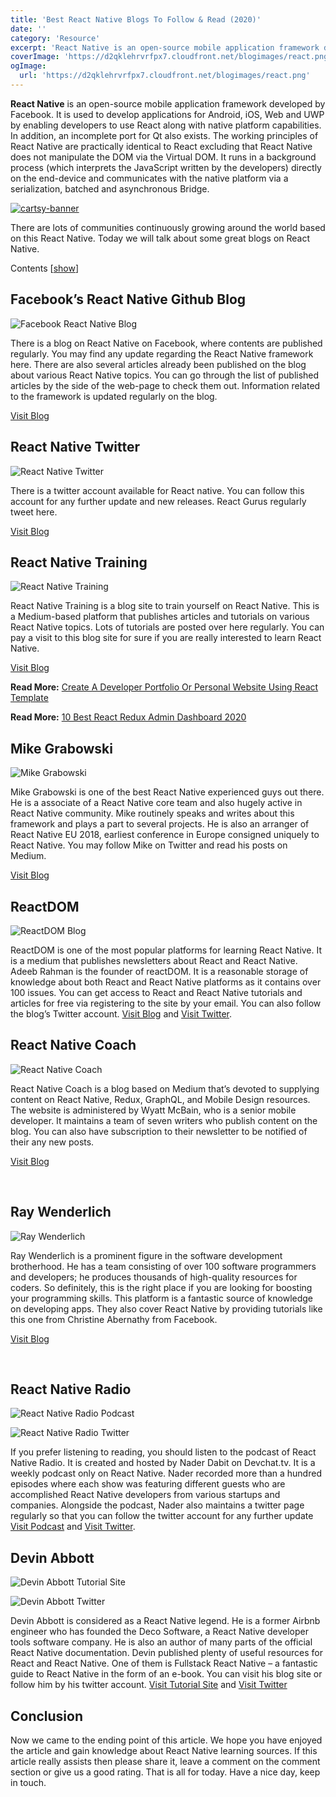 ```yaml
---
title: 'Best React Native Blogs To Follow & Read (2020)'
date: ''
category: 'Resource'
excerpt: 'React Native is an open-source mobile application framework developed by Facebook.  It is used to develop applications for Android, iOS, Web and UWP by  enabling developers to use React along with native platform  capabilities.'
coverImage: 'https://d2qklehrvrfpx7.cloudfront.net/blogimages/react.png'
ogImage:
  url: 'https://d2qklehrvrfpx7.cloudfront.net/blogimages/react.png'
---
```


**React Native** is an open-source mobile application framework developed by Facebook. It is used to develop applications for Android, iOS, Web and UWP by enabling developers to use React along with native platform capabilities. In addition, an incomplete port for Qt also exists. The working principles of React Native are practically identical to React excluding that React Native does not manipulate the DOM via the Virtual DOM. It runs in a background process (which interprets the JavaScript written by the developers) directly on the end-device and communicates with the native platform via a serialization, batched and asynchronous Bridge.

[![cartsy-banner](https://d2qklehrvrfpx7.cloudfront.net/blogimages/cartsy-banner.jpg)](https://bit.ly/cartsyTheme)

There are lots of communities continuously growing around the world based on this React Native. Today we will talk about some great blogs on React Native.

Contents [[show](https://redq.io/blog/best-react-native-blogs/?fbclid=IwAR00DnEt3Ga31ZeOX9cvrO3RRIRXNCcpBdSF6G2OLonUyvREXXsMG52myXs#)]

## Facebook’s React Native Github Blog

![Facebook React Native Blog](https://d2qklehrvrfpx7.cloudfront.net/blogimages/react1.png)

There is a blog on React Native on Facebook, where contents are published regularly. You may find any update regarding the React Native framework here. There are also several articles already been published on the blog about various React Native topics. You can go through the list of published articles by the side of the web-page to check them out. Information related to the framework is updated regularly on the blog.

<a href="https://reactnative.dev/blog" class="btn">Visit Blog</a>

## React Native Twitter

![React Native Twitter](https://d2qklehrvrfpx7.cloudfront.net/blogimages/react2.png)

There is a twitter account available for React native. You can follow this account for any further update and new releases. React Gurus regularly tweet here.

<a href="https://twitter.com/reactnative" class="btn">Visit Blog</a>

## React Native Training

![React Native Training](https://d2qklehrvrfpx7.cloudfront.net/blogimages/react3.png)

React Native Training is a blog site to train yourself on React Native. This is a Medium-based platform that publishes articles and tutorials on various React Native topics. Lots of tutorials are posted over here regularly. You can pay a visit to this blog site for sure if you are really interested to learn React Native.

<a href="https://medium.com/react-native-training" class="btn">Visit Blog</a>

**Read More:** [Create A Developer Portfolio Or Personal Website Using React Template](https://redq.io/blog/portfolio-personal-website-react-template/)

**Read More:** [10 Best React Redux Admin Dashboard 2020](https://redq.io/blog/react-redux-admin-dashboard/)

## Mike Grabowski

![Mike Grabowski](https://d2qklehrvrfpx7.cloudfront.net/blogimages/react4.png)

Mike Grabowski is one of the best React Native experienced guys out there. He is a associate of a React Native core team and also hugely active in React Native community. Mike routinely speaks and writes about this framework and plays a part to several projects. He is also an arranger of React Native EU 2018, earliest conference in Europe consigned uniquely to React Native. You may follow Mike on Twitter and read his posts on Medium.

<a href="https://twitter.com/grabbou" class="btn">Visit Blog</a>

## **ReactDOM**

![ReactDOM Blog](https://d2qklehrvrfpx7.cloudfront.net/blogimages/react5.png)

ReactDOM is one of the most popular platforms for learning React Native. It is a medium that publishes newsletters about React and React Native. Adeeb Rahman is the founder of reactDOM. It is a reasonable storage of knowledge about both React and React Native platforms as it contains over 100 issues. You can get access to React and React Native tutorials and articles for free via registering to the site by your email. You can also follow the blog’s Twitter account. <a href="https://reactdom.com/">Visit Blog</a> and <a href="https://twitter.com/ReactDOM">Visit Twitter</a>.

## React Native Coach

![React Native Coach](https://d2qklehrvrfpx7.cloudfront.net/blogimages/react6.png)

React Native Coach is a blog based on Medium that’s devoted to supplying content on React Native, Redux, GraphQL, and Mobile Design resources. The website is administered by Wyatt McBain, who is a senior mobile developer. It maintains a team of seven writers who publish content on the blog. You can also have subscription to their newsletter to be notified of their any new posts.

<a href="https://blog.reactnativecoach.com/" class="btn">Visit Blog</a>

​

## Ray Wenderlich

![Ray Wenderlich](https://d2qklehrvrfpx7.cloudfront.net/blogimages/react7.png)

Ray Wenderlich is a prominent figure in the software development brotherhood. He has a team consisting of over 100 software programmers and developers; he produces thousands of high-quality resources for coders. So definitely, this is the right place if you are looking for boosting your programming skills. This platform is a fantastic source of knowledge on developing apps. They also cover React Native by providing tutorials like this one from Christine Abernathy from Facebook.

<a href="https://www.raywenderlich.com/" class="btn">Visit Blog</a>

​

## React Native Radio

![React Native Radio Podcast](https://d2qklehrvrfpx7.cloudfront.net/blogimages/react8.png)

![React Native Radio Twitter](https://d2qklehrvrfpx7.cloudfront.net/blogimages/react9.png)

If you prefer listening to reading, you should listen to the podcast of React Native Radio. It is created and hosted by Nader Dabit on Devchat.tv. It is a weekly podcast only on React Native. Nader recorded more than a hundred episodes where each show was featuring different guests who are accomplished React Native developers from various startups and companies. Alongside the podcast, Nader also maintains a twitter page regularly so that you can follow the twitter account for any further update <a href="https://devchat.tv/react-native-radio/">Visit Podcast</a> and <a href="https://twitter.com/R_N_Radio">Visit Twitter</a>.

## Devin Abbott

![Devin Abbott Tutorial Site](https://d2qklehrvrfpx7.cloudfront.net/blogimages/react10.png)

![Devin Abbott Twitter](https://d2qklehrvrfpx7.cloudfront.net/blogimages/react11.png)

Devin Abbott is considered as a React Native legend. He is a former Airbnb engineer who has founded the Deco Software, a React Native developer tools software company. He is also an author of many parts of the official React Native documentation. Devin published plenty of useful resources for React and React Native. One of them is Fullstack React Native – a fantastic guide to React Native in the form of an e-book. You can visit his blog site or follow him by his twitter account. <a href="http://www.reactnativeexpress.com/">Visit Tutorial Site</a> and <a href="https://twitter.com/dvnabbott">Visit Twitter</a>

## Conclusion

Now we came to the ending point of this article. We hope you have enjoyed the article and gain knowledge about React Native learning sources. If this article really assists then please share it, leave a comment on the comment section or give us a good rating. That is all for today. Have a nice day, keep in touch.
